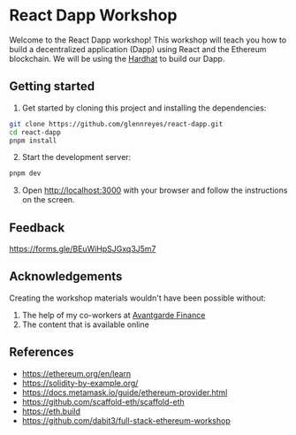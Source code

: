 # React Dapp Workshop

Welcome to the React Dapp workshop! This workshop will teach you how to build a decentralized application (Dapp) using React and the Ethereum blockchain. We will be using the [Hardhat](https://hardhat.org/) to build our Dapp.

## Getting started

1. Get started by cloning this project and installing the dependencies:

```sh
git clone https://github.com/glennreyes/react-dapp.git
cd react-dapp
pnpm install
```

2. Start the development server:

```sh
pnpm dev
```

3. Open [http://localhost:3000](http://localhost:3000) with your browser and follow the instructions on the screen.

## Feedback

https://forms.gle/BEuWiHpSJGxq3J5m7

## Acknowledgements

Creating the workshop materials wouldn't have been possible without:

1. The help of my co-workers at [Avantgarde Finance](https://avantgarde.finance)
2. The content that is available online

## References

- https://ethereum.org/en/learn
- https://solidity-by-example.org/
- https://docs.metamask.io/guide/ethereum-provider.html
- https://github.com/scaffold-eth/scaffold-eth
- https://eth.build
- https://github.com/dabit3/full-stack-ethereum-workshop
